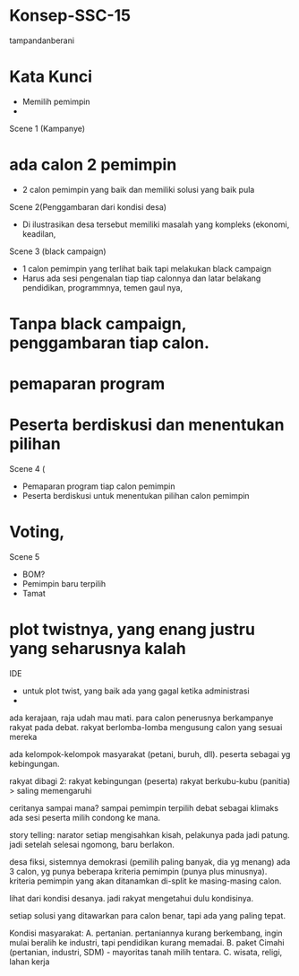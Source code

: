 # Konsep-SSC-15
tampandanberani

# Kata Kunci
- Memilih pemimpin
- 

Scene 1 (Kampanye) 
# ada calon 2 pemimpin
* 2 calon pemimpin yang baik dan memiliki solusi yang baik pula

Scene 2(Penggambaran dari kondisi desa)
* Di ilustrasikan desa tersebut memiliki masalah yang kompleks (ekonomi, keadilan,

Scene 3 (black campaign)
* 1 calon pemimpin yang terlihat baik tapi melakukan black campaign
* Harus ada sesi pengenalan tiap tiap calonnya dan latar belakang pendidikan, programmnya, temen gaul nya, 
# Tanpa black campaign, penggambaran tiap calon.
# pemaparan program
# Peserta berdiskusi dan menentukan pilihan

Scene 4 (
* Pemaparan program tiap calon pemimpin
* Peserta berdiskusi untuk menentukan pilihan calon pemimpin
# Voting, 

Scene 5
* BOM?
* Pemimpin baru terpilih
* Tamat  
# plot twistnya, yang enang justru yang seharusnya kalah


IDE
* untuk plot twist, yang baik ada yang gagal ketika administrasi
* 













ada kerajaan, raja udah mau mati.
para calon penerusnya berkampanye
rakyat pada debat. rakyat berlomba-lomba mengusung calon yang sesuai mereka


ada kelompok-kelompok masyarakat (petani, buruh, dll). peserta sebagai yg kebingungan.


rakyat dibagi 2:
rakyat kebingungan (peserta)
rakyat berkubu-kubu (panitia) > saling memengaruhi


ceritanya sampai mana? sampai pemimpin terpilih
debat sebagai klimaks
ada sesi peserta milih condong ke mana.



story telling:
narator setiap mengisahkan kisah, pelakunya pada jadi patung. jadi setelah selesai ngomong, baru berlakon.



desa fiksi, sistemnya demokrasi (pemilih paling banyak, dia yg menang)
ada 3 calon, yg punya beberapa kriteria pemimpin (punya plus minusnya).
kriteria pemimpin yang akan ditanamkan di-split ke masing-masing calon.

lihat dari kondisi desanya. jadi rakyat mengetahui dulu kondisinya.

setiap solusi yang ditawarkan para calon benar, tapi ada yang paling tepat.



Kondisi masyarakat:
A. pertanian. pertaniannya kurang berkembang, ingin mulai beralih ke industri, tapi pendidikan kurang memadai.
B. paket Cimahi (pertanian, industri, SDM) - mayoritas tanah milih tentara.
C. wisata, religi, lahan kerja
